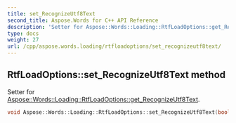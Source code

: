 ```yaml
---
title: set_RecognizeUtf8Text
second_title: Aspose.Words for C++ API Reference
description: 'Setter for Aspose::Words::Loading::RtfLoadOptions::get_RecognizeUtf8Text.'
type: docs
weight: 27
url: /cpp/aspose.words.loading/rtfloadoptions/set_recognizeutf8text/
---
```

## RtfLoadOptions::set_RecognizeUtf8Text method


Setter for [Aspose::Words::Loading::RtfLoadOptions::get_RecognizeUtf8Text](../get_recognizeutf8text/).

```cpp
void Aspose::Words::Loading::RtfLoadOptions::set_RecognizeUtf8Text(bool value)
```

